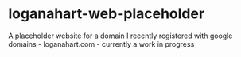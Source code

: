# loganahart-web-placeholder
A placeholder website for a domain I recently registered with google domains - loganahart.com - currently a work in progress

